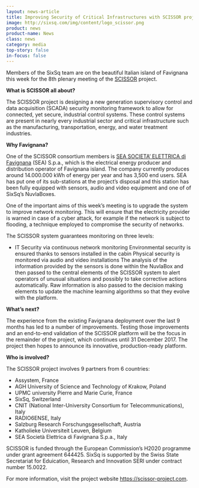 ```yaml
---
layout: news-article
title: Improving Security of Critical Infrastructures with SCISSOR project
image: http://sixsq.com/img/content/logo_scissor.png
product: news
product-name: News
class: news
category: media
top-story: false
in-focus: false
---
```


Members of the SixSq team are on the beautiful Italian island of Favignana this week for the 8th plenary meeting of the [SCISSOR](https://scissor-project.com/) project.

**What is SCISSOR all about?**

The SCISSOR project is designing a new generation supervisory control and data acquisition (SCADA) security monitoring framework to allow for connected, yet secure, industrial control systems. These control systems are present in nearly every industrial sector and critical infrastructure such as the manufacturing, transportation, energy, and water treatment industries.

**Why Favignana?**

One of the SCISSOR consortium members is [SEA SOCIETA’ ELETTRICA di Favignana](http://www.seafavignana.com/) (SEA) S.p.a., which is the electrical energy producer and distribution operator of Favignana island. The company currently produces around 14.000.000 kWh of energy per year and has 3,500 end users. SEA has put one of its sub-stations at the project’s disposal and this station has been fully equipped with sensors, audio and video equipment and one of of SixSq’s NuvlaBoxes.

One of the important aims of this week’s meeting is to upgrade the system to improve network monitoring. This will ensure that the electricity provider is warned in case of a cyber attack, for example if the network is subject to flooding, a technique employed to compromise the security of networks.

The SCISSOR system guarantees monitoring on three levels:

- IT Security via continuous network monitoring
Environmental security is ensured thanks to sensors installed in the cabin
Physical security is monitored via audio and video installations
The analysis of the information provided by the sensors is done within the NuvlaBox and then passed to the central elements of the SCISSOR system to alert operators of unusual situations and possibly to take corrective actions automatically. Raw information is also passed to the decision making elements to update the machine learning algorithms so that they evolve with the platform.

**What’s next?**

The experience from the existing Favignana deployment over the last 9 months has led to a number of improvements. Testing those improvements and an end-to-end validation of the SCISSOR platform will be the focus in the remainder of the project, which continues until 31 December 2017. The project then hopes to announce its innovative, production-ready platform.

**Who is involved?**

The SCISSOR project involves 9 partners from 6 countries:

- Assystem, France
- AGH University of Science and Technology of Krakow, Poland
- UPMC university Pierre and Marie Curie, France
- SixSq, Switzerland
- CNIT (National Inter-University Consortium for Telecommunications), Italy
- RADIO6ENSE, Italy
- Salzburg Research Forschungsgesellschaft, Austria
- Katholieke Universiteit Leuven, Belgium
- SEA Società Elettrica di Favignana S.p.a., Italy


SCISSOR is funded through the European Commission’s H2020 programme under grant agreement 644425. SixSq is supported by the Swiss State Secretariat for Eduication, Research and Innovation SERI under contract number 15.0022.

For more information, visit the project website https://scissor-project.com.